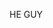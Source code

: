  HE GUY
<html lang="en">
  <head>
    <meta charset="UTF-8" />
    <link rel="icon" type="image/svg+xml" href="/react.svg" />
    <meta name="viewport" content="width=device-width, initial-scale=1.0" />
    <title>Cinema</title>
  </head>
  <body>
    <div id="root"></div>
    <script type="module" src="/src/main.tsx"></script>
  </body>
</html>
